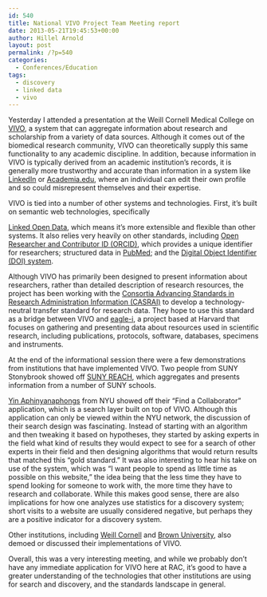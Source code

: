 ```yaml
---
id: 540
title: National VIVO Project Team Meeting report
date: 2013-05-21T19:45:53+00:00
author: Hillel Arnold
layout: post
permalink: /?p=540
categories:
  - Conferences/Education
tags:
  - discovery
  - linked data
  - vivo
---
```

Yesterday I attended a presentation at the Weill Cornell Medical College on [VIVO](http://vivoweb.org/), a system that can aggregate information about research and scholarship from a variety of data sources. Although it comes out of the biomedical research community, VIVO can theoretically supply this same functionality to any academic discipline. In addition, because information in VIVO is typically derived from an academic institution’s records, it is generally more trustworthy and accurate than information in a system like [LinkedIn](http://www.linkedin.com/) or [Academia.edu](http://academia.edu/), where an individual can edit their own profile and so could misrepresent themselves and their expertise.

<!--more-->VIVO is tied into a number of other systems and technologies. First, it’s built on semantic web technologies, specifically

[Linked Open Data](http://linkeddata.org/), which means it’s more extensible and flexible than other systems. It also relies very heavily on other standards, including [Open Researcher and Contributor ID (ORCID)](http://orcid.org/), which provides a unique identifier for researchers; structured data in [PubMed](http://www.ncbi.nlm.nih.gov/pubmed); and the [Digital Object Identifier (DOI) system](http://www.doi.org/).

Although VIVO has primarily been designed to present information about researchers, rather than detailed description of research resources, the project has been working with the [Consortia Advancing Standards in Research Administration Information (CASRAI)](http://casrai.org/) to develop a technology-neutral transfer standard for research data. They hope to use this standard as a bridge between VIVO and [eagle-i](https://www.eagle-i.net/), a project based at Harvard that focuses on gathering and presenting data about resources used in scientific research, including publications, protocols, software, databases, specimens and instruments.

At the end of the informational session there were a few demonstrations from institutions that have implemented VIVO. Two people from SUNY Stonybrook showed off [SUNY REACH](http://reach.suny.edu/), which aggregates and presents information from a number of SUNY schools.

[Yin Aphinyanaphongs](http://www.nyuinformatics.org/people/faculty/yindalon-aphinyanaphongs) from NYU showed off their “Find a Collaborator” application, which is a search layer built on top of VIVO. Although this application can only be viewed within the NYU network, the discussion of their search design was fascinating. Instead of starting with an algorithm and then tweaking it based on hypotheses, they started by asking experts in the field what kind of results they would expect to see for a search of other experts in their field and then designing algorithms that would return results that matched this “gold standard.” It was also interesting to hear his take on use of the system, which was “I want people to spend as little time as possible on this website,” the idea being that the less time they have to spend looking for someone to work with, the more time they have to research and collaborate. While this makes good sense, there are also implications for how one analyzes use statistics for a discovery system; short visits to a website are usually considered negative, but perhaps they are a positive indicator for a discovery system.

Other institutions, including [Weill Cornell](http://beta.vivosearch.org/institution/weill-cornell-medical-college) and [Brown University](https://wiki.brown.edu/confluence/display/library/VIVO), also demoed or discussed their implementations of VIVO.

Overall, this was a very interesting meeting, and while we probably don’t have any immediate application for VIVO here at RAC, it’s good to have a greater understanding of the technologies that other institutions are using for search and discovery, and the standards landscape in general.

